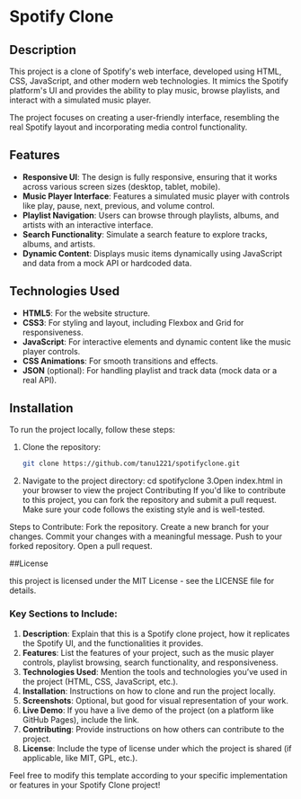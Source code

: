# Spotify Clone

## Description

This project is a clone of Spotify's web interface, developed using HTML, CSS, JavaScript, and other modern web technologies. It mimics the Spotify platform's UI and provides the ability to play music, browse playlists, and interact with a simulated music player.

The project focuses on creating a user-friendly interface, resembling the real Spotify layout and incorporating media control functionality.

## Features

- **Responsive UI**: The design is fully responsive, ensuring that it works across various screen sizes (desktop, tablet, mobile).
- **Music Player Interface**: Features a simulated music player with controls like play, pause, next, previous, and volume control.
- **Playlist Navigation**: Users can browse through playlists, albums, and artists with an interactive interface.
- **Search Functionality**: Simulate a search feature to explore tracks, albums, and artists.
- **Dynamic Content**: Displays music items dynamically using JavaScript and data from a mock API or hardcoded data.

## Technologies Used

- **HTML5**: For the website structure.
- **CSS3**: For styling and layout, including Flexbox and Grid for responsiveness.
- **JavaScript**: For interactive elements and dynamic content like the music player controls.
- **CSS Animations**: For smooth transitions and effects.
- **JSON** (optional): For handling playlist and track data (mock data or a real API).

## Installation

To run the project locally, follow these steps:

1. Clone the repository:
   ```bash
   git clone https://github.com/tanu1221/spotifyclone.git
2. Navigate to the project directory:
 cd spotifyclone
3.Open index.html in your browser to view the project
Contributing
If you'd like to contribute to this project, you can fork the repository and submit a pull request. Make sure your code follows the existing style and is well-tested.

Steps to Contribute:
Fork the repository.
Create a new branch for your changes.
Commit your changes with a meaningful message.
Push to your forked repository.
Open a pull request.

##License

this project is licensed under the MIT License - see the LICENSE file for details.

### Key Sections to Include:
1. **Description**: Explain that this is a Spotify clone project, how it replicates the Spotify UI, and the functionalities it provides.
2. **Features**: List the features of your project, such as the music player controls, playlist browsing, search functionality, and responsiveness.
3. **Technologies Used**: Mention the tools and technologies you’ve used in the project (HTML, CSS, JavaScript, etc.).
4. **Installation**: Instructions on how to clone and run the project locally.
5. **Screenshots**: Optional, but good for visual representation of your work.
6. **Live Demo**: If you have a live demo of the project (on a platform like GitHub Pages), include the link.
7. **Contributing**: Provide instructions on how others can contribute to the project.
8. **License**: Include the type of license under which the project is shared (if applicable, like MIT, GPL, etc.).

Feel free to modify this template according to your specific implementation or features in your Spotify Clone project!


